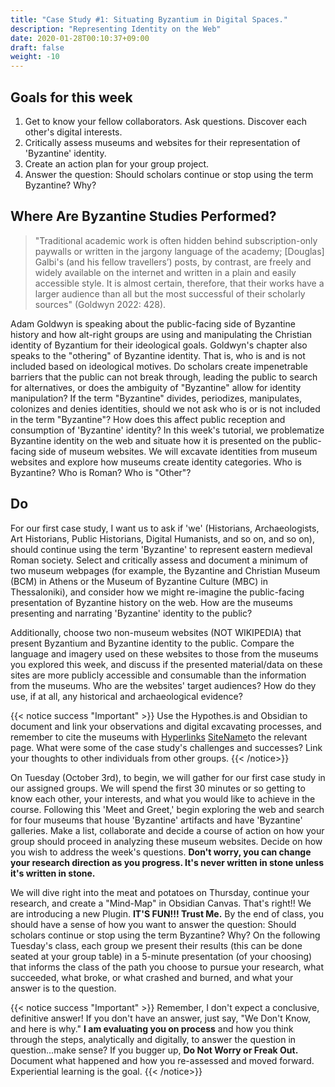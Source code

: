 ```yaml
---
title: "Case Study #1: Situating Byzantium in Digital Spaces."
description: "Representing Identity on the Web"
date: 2020-01-28T00:10:37+09:00
draft: false
weight: -10
---
```



## Goals for this week

1. Get to know your fellow collaborators. Ask questions. Discover each other's digital interests.
2. Critically assess museums and websites for their representation of 'Byzantine' identity.
3. Create an action plan for your group project.
4. Answer the question: Should scholars continue or stop using the term Byzantine? Why?

## Where Are Byzantine Studies Performed?

>"Traditional academic work is often hidden behind subscription-only paywalls or written in the jargony language of the academy; [Douglas] Galbi's (and his fellow travellers’) posts, by contrast, are freely and widely available on the internet and written in a plain and easily accessible style. It is almost certain, therefore, that their works have a larger audience than all but the most successful of their scholarly sources" (Goldwyn 2022: 428).

Adam Goldwyn is speaking about the public-facing side of Byzantine history and how alt-right groups are using and manipulating the Christian identity of Byzantium for their ideological goals. Goldwyn's chapter also speaks to the "othering" of Byzantine identity. That is, who is and is not included based on ideological motives. Do scholars create impenetrable barriers that the public can not break through, leading the public to search for alternatives, or does the ambiguity of "Byzantine" allow for identity manipulation? If the term "Byzantine" divides, periodizes, manipulates, colonizes and denies identities, should we not ask who is or is not included in the term "Byzantine"? How does this affect public reception and consumption of 'Byzantine' identity? In this week's tutorial, we problematize Byzantine identity on the web and situate how it is presented on the public-facing side of museum websites. We will excavate identities from museum websites and explore how museums create identity categories. Who is Byzantine? Who is Roman? Who is "Other"?

## Do

For our first case study, I want us to ask if 'we' (Historians, Archaeologists, Art Historians, Public Historians, Digital Humanists, and so on, and so on), should continue using the term 'Byzantine' to represent eastern medieval Roman society. Select and critically assess and document a minimum of two museum webpages (for example, the Byzantine and Christian Museum (BCM) in Athens or the Museum of Byzantine Culture (MBC) in Thessaloniki), and consider how we might re-imagine the public-facing presentation of Byzantine history on the web. How are the museums presenting and narrating 'Byzantine' identity to the public? 

Additionally, choose two non-museum websites (NOT WIKIPEDIA) that present Byzantium and Byzantine identity to the public. Compare the language and imagery used on these websites to those from the museums you explored this week, and discuss if the presented material/data on these sites are more publicly accessible and consumable than the information from the museums. Who are the websites' target audiences?  How do they use, if at all, any historical and archaeological evidence? 

{{< notice success "Important" >}} Use the Hypothes.is and Obsidian to document and link your observations and digital excavating processes, and remember to cite the museums with [Hyperlinks](https://www.byzantinemuseum.gr/en/) [SiteName](sitenameDotcom)to the relevant page. What were some of the case study's challenges and successes? Link your thoughts to other individuals from other groups. {{< /notice>}}

On Tuesday (October 3rd), to begin, we will gather for our first case study in our assigned groups. We will spend the first 30 minutes or so getting to know each other, your interests, and what you would like to achieve in the course. Following this 'Meet and Greet,' begin exploring the web and search for four museums that house 'Byzantine' artifacts and have 'Byzantine' galleries. Make a list, collaborate and decide a course of action on how your group should proceed in analyzing these museum websites. Decide on how you wish to address the week's questions. **Don't worry, you can change your research direction as you progress. It's never written in stone unless it's written in stone.** 

We will dive right into the meat and potatoes on Thursday, continue your research, and create a "Mind-Map" in Obsidian Canvas. That's right!! We are introducing a new Plugin. **IT'S FUN!!! Trust Me.** By the end of class, you should have a sense of how you want to answer the question: Should scholars continue or stop using the term Byzantine? Why? On the following Tuesday's class, each group we present their results (this can be done seated at your group table) in a 5-minute presentation (of your choosing) that informs the class of the path you choose to pursue your research, what succeeded, what broke, or what crashed and burned, and what your answer is to the question. 

{{< notice success "Important" >}} Remember, I don't expect a conclusive, definitive answer! If you don't have an answer, just say, "We Don't Know, and here is why." **I am evaluating you on process** and how you think through the steps, analytically and digitally, to answer the question in question...make sense? If you bugger up, **Do Not Worry or Freak Out.** Document what happened and how you re-assessed and moved forward. Experiential learning is the goal. {{< /notice>}}
